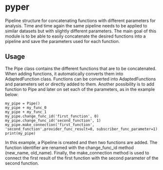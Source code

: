 # pyper

Pipeline structure for concatenating functions with different parameters for analysis. Time and time again the same 
pipeline needs to be applied to similar datasets but with slightly different parameters. The main goal of this module is
 to be able to easily concatenate the desired functions into a pipeline and save the parameters used for each function.
 
 ## Usage
 
 The Pipe class contains the different functions that are to be concatenated. When adding functions, it automatically 
 converts them into AdaptedFunction class. Functions can be converted into AdaptedFunctions and parameters set or 
 directly added to them. Another possibility is to add function to Pipe and later on set each of the parameters, as in 
 the example below:
 
 ```
 my_pipe = Pipe()
 my_pipe + my_func_0
 my_pipe + my_func_1
 my_pipe.change_func_id('first_function', 0)
 my_pipe.change_func_id('second_function', 1)
 my_pipe.make_connection('first_function', 'second_function',provider_func_result=0, subscriber_func_parameter=1)
 print(my_pipe)
 ```
 
 In this example, a Pipeline is created and then two functions are added. The function identifier are renamed with 
 the change_func_id method (new_name, old_name). Finally, the make_connection method is used to connect the first result
 of the first function with the second parameter of the second function.
